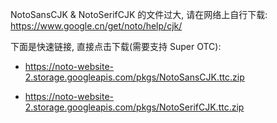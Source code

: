 
NotoSansCJK & NotoSerifCJK 的文件过大, 请在网络上自行下载: https://www.google.cn/get/noto/help/cjk/

下面是快速链接, 直接点击下载(需要支持 Super OTC):

- https://noto-website-2.storage.googleapis.com/pkgs/NotoSansCJK.ttc.zip

- https://noto-website-2.storage.googleapis.com/pkgs/NotoSerifCJK.ttc.zip
